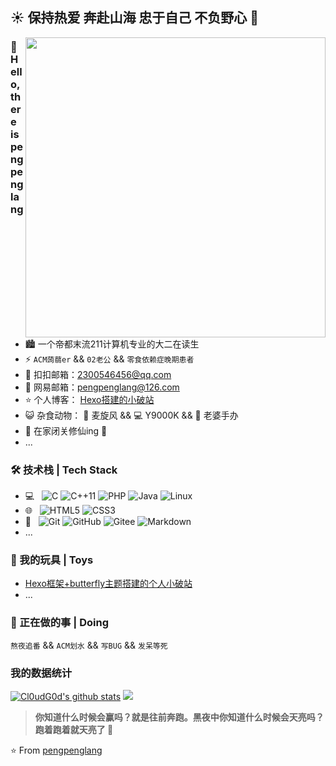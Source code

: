 ## ☀ 保持热爱 奔赴山海 忠于自己 不负野心 🌊
<img align="right" alt="" src="https://gitee.com/pengpenglang/blogimg/raw/master/img/avatar_back.webp" style="max-width:100%;" width="480px" height="480px"/>

### 👋 Hello, there is pengpenglang
- 🏙 一个帝都末流211计算机专业的大二在读生
- ⚡ `ACM蒟蒻er` && `02老公` && `零食依赖症晚期患者`
- 💬 扣扣邮箱：[2300546456@qq.com](mailto:2300546456@qq.com)
- 📮 网易邮箱：[pengpenglang@126.com](mailto:pengpenglang@126.com)
- ⭐ 个人博客： [Hexo搭建的小破站](https://pengpenglang.vip/)
- 😺 杂食动物： 🍹 麦旋风 && 💻 Y9000K && 🎁 老婆手办
- 📆 在家闭关修仙ing 👘
- ...


### 🛠 技术栈 | Tech Stack
- 💻 &#160; 
![C](https://img.shields.io/badge/C-%E8%AF%AD%E8%A8%80-red)
![C++11](https://img.shields.io/badge/C%2B%2B-11-blue)
![PHP](https://img.shields.io/badge/PHP-5-brightgreen)
![Java](https://img.shields.io/badge/-Java-333333?style=flat&logo=Java&logoColor=007396)
![Linux](https://img.shields.io/badge/-Linux-333333?style=flat&logo=Linux&logoColor=FCC624)
- 🌐 &#160; 
![HTML5](https://img.shields.io/badge/-HTML5-333333?style=flat&logo=HTML5)
![CSS3](https://img.shields.io/badge/-CSS3-333333?style=flat&logo=CSS3)
- 🔧 &#160;
![Git](https://img.shields.io/badge/-Git-333333?style=flat&logo=git)
![GitHub](https://img.shields.io/badge/-GitHub-333333?style=flat&logo=github)
![Gitee](https://img.shields.io/badge/-Gitee-333333?style=flat&logo=gitee)
![Markdown](https://img.shields.io/badge/-Markdown-333333?style=flat&logo=markdown)
- ...

### 🦄 我的玩具 | Toys
- [Hexo框架+butterfly主题搭建的个人小破站](https://pengpenglang.vip/)
- ...

### 🎨 正在做的事 | Doing
`熬夜追番` && `ACM划水` && `写BUG` && `发呆等死`

### 我的数据统计
[![Cl0udG0d's github stats](https://github-readme-stats.vercel.app/api?username=pengpenglang&show_icons=true&theme=dark)](https://github.com/anuraghazra/github-readme-stats)
<a href="https://github.com/anuraghazra/github-readme-stats">
  <img src="https://github-readme-stats.vercel.app/api/top-langs/?username=Langwenchong&theme=gotham&layout=compact"/>
</a>

> **你知道什么时候会赢吗？就是往前奔跑。黑夜中你知道什么时候会天亮吗？跑着跑着就天亮了 🏃**


⭐️ From [pengpenglang](https://github.com/pengpenglang)
